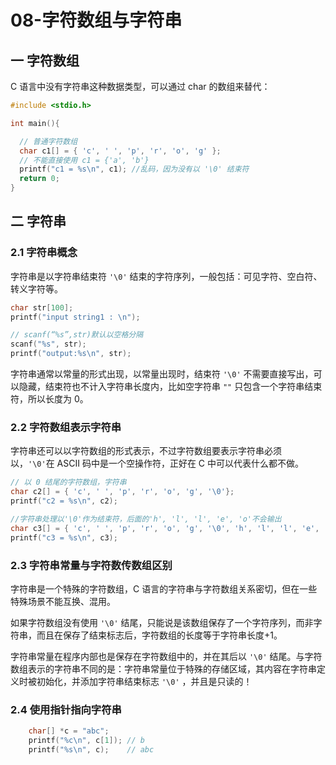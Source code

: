 # 08-字符数组与字符串

## 一 字符数组

C 语言中没有字符串这种数据类型，可以通过 char 的数组来替代：

```c++
#include <stdio.h>

int main(){

  // 普通字符数组
  char c1[] = { 'c', ' ', 'p', 'r', 'o', 'g' };
  // 不能直接使用 c1 = {'a', 'b'}
  printf("c1 = %s\n", c1); //乱码，因为没有以 '\0' 结束符
  return 0;
}
```

## 二 字符串

### 2.1 字符串概念

字符串是以字符串结束符 `'\0'` 结束的字符序列，一般包括：可见字符、空白符、转义字符等。

```c
char str[100];
printf("input string1 : \n");

// scanf(“%s”,str)默认以空格分隔
scanf("%s", str);
printf("output:%s\n", str);
```

字符串通常以常量的形式出现，以常量出现时，结束符 `'\0'` 不需要直接写出，可以隐藏，结束符也不计入字符串长度内，比如空字符串 `""` 只包含一个字符串结束符，所以长度为 0。

### 2.2 字符数组表示字符串

字符串还可以以字符数组的形式表示，不过字符数组要表示字符串必须以，`'\0'`在 ASCII 码中是一个空操作符，正好在 C 中可以代表什么都不做。

```c
// 以 0 结尾的字符数组，字符串
char c2[] = { 'c', ' ', 'p', 'r', 'o', 'g', '\0'};
printf("c2 = %s\n", c2);

//字符串处理以'\0'作为结束符，后面的'h', 'l', 'l', 'e', 'o'不会输出
char c3[] = { 'c', ' ', 'p', 'r', 'o', 'g', '\0', 'h', 'l', 'l', 'e', 'o', '\0'};
printf("c3 = %s\n", c3);
```

### 2.3 字符串常量与字符数传数组区别

字符串是一个特殊的字符数组，C 语言的字符串与字符数组关系密切，但在一些特殊场景不能互换、混用。

如果字符数组没有使用 `'\0'` 结尾，只能说是该数组保存了一个字符序列，而非字符串，而且在保存了结束标志后，字符数组的长度等于字符串长度+1。

字符串常量在程序内部也是保存在字符数组中的，并在其后以 `'\0'` 结尾。与字符数组表示的字符串不同的是：字符串常量位于特殊的存储区域，其内容在字符串定义时被初始化，并添加字符串结束标志 `'\0'` ，并且是只读的！

### 2.4 使用指针指向字符串

```c
    char[] *c = "abc";
    printf("%c\n", c[1]); // b
    printf("%s\n", c);    // abc
```
